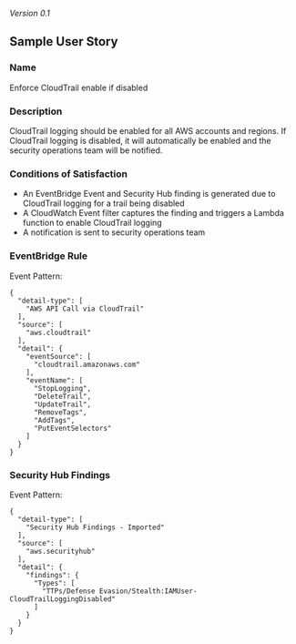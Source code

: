 *Version 0.1*

## Sample User Story

### Name

Enforce CloudTrail enable if disabled

### Description

CloudTrail logging should be enabled for all AWS accounts and regions. If CloudTrail logging is disabled, it will automatically be enabled and the security operations team will be notified.

### Conditions of Satisfaction

- An EventBridge Event and Security Hub finding is generated due to CloudTrail logging for a trail being disabled
- A CloudWatch Event filter captures the finding and triggers a Lambda function to enable CloudTrail logging
- A notification is sent to security operations team

### EventBridge Rule

Event Pattern:

```
{
  "detail-type": [
    "AWS API Call via CloudTrail"
  ],
  "source": [
    "aws.cloudtrail"
  ],
  "detail": {
    "eventSource": [
      "cloudtrail.amazonaws.com"
    ],
    "eventName": [
      "StopLogging",
      "DeleteTrail",
      "UpdateTrail",
      "RemoveTags",
      "AddTags",
      "PutEventSelectors"
    ]
  }
}
```

### Security Hub Findings

Event Pattern:

```
{
  "detail-type": [
    "Security Hub Findings - Imported"
  ],
  "source": [
    "aws.securityhub"
  ],
  "detail": {
    "findings": {
      "Types": [
        "TTPs/Defense Evasion/Stealth:IAMUser-CloudTrailLoggingDisabled"
      ]
    }
  }
}
```


